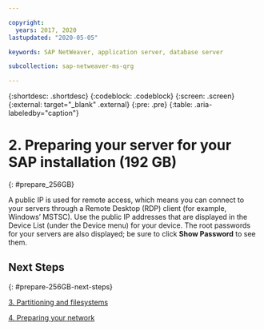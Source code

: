 ```yaml
---

copyright:
  years: 2017, 2020
lastupdated: "2020-05-05"

keywords: SAP NetWeaver, application server, database server

subcollection: sap-netweaver-ms-qrg

---
```


{:shortdesc: .shortdesc}
{:codeblock: .codeblock}
{:screen: .screen}
{:external: target="_blank" .external}
{:pre: .pre}
{:table: .aria-labeledby="caption"}

# 2. Preparing your server for your SAP installation (192 GB)
{: #prepare_256GB}

A public IP is used for remote access, which means you can connect to your servers through a Remote Desktop (RDP) client (for example, Windows’ MSTSC). Use the public IP addresses that are displayed in the Device List (under the Device menu) for your device. The root passwords for your servers are also displayed; be sure to click **Show Password** to see them.

## Next Steps
{: #prepare-256GB-next-steps}

 [3. Partitioning and filesystems](/docs/sap-netweaver-ms-qrg?topic=sap-netweaver-ms-qrg-3-partitioning-and-file-systems)

 [4. Preparing your network](/docs/sap-netweaver-ms-qrg?topic=sap-netweaver-ms-qrg-network)
